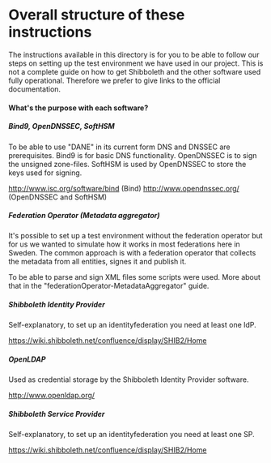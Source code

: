 Overall structure of these instructions
=======================================
The instructions available in this directory is for you to be able to follow our steps on setting up the test environment we have used in our project.
This is not a complete guide on how to get Shibboleth and the other software used fully operational.
Therefore we prefer to give links to the official documentation.

#### What's the purpose with each software?

##### Bind9, OpenDNSSEC, SoftHSM
To be able to use "DANE" in its current form DNS and DNSSEC are prerequisites.
Bind9 is for basic DNS functionality.
OpenDNSSEC is to sign the unsigned zone-files.
SoftHSM is used by OpenDNSSEC to store the keys used for signing.

http://www.isc.org/software/bind (Bind)
http://www.opendnssec.org/ (OpenDNSSEC and SoftHSM)

##### Federation Operator (Metadata aggregator)
It's possible to set up a test environment without the federation operator but for us we wanted to simulate how it works in most federations here in Sweden.
The common approach is with a federation operator that collects the metadata from all entities, signes it and publish it.

To be able to parse and sign XML files some scripts were used. More about that in the "federationOperator-MetadataAggregator" guide.

##### Shibboleth Identity Provider
Self-explanatory, to set up an identityfederation you need at least one IdP.

https://wiki.shibboleth.net/confluence/display/SHIB2/Home

##### OpenLDAP
Used as credential storage by the Shibboleth Identity Provider software.

http://www.openldap.org/

##### Shibboleth Service Provider
Self-explanatory, to set up an identityfederation you need at least one SP.

https://wiki.shibboleth.net/confluence/display/SHIB2/Home
